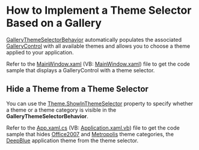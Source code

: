 # How to Implement a Theme Selector Based on a Gallery

[GalleryThemeSelectorBehavior](https://docs.devexpress.com/WPF/DevExpress.Xpf.Bars.GalleryThemeSelectorBehavior) automatically populates the associated [GalleryControl](https://docs.devexpress.com/WPF/DevExpress.Xpf.Bars.GalleryControl) with all available themes and allows you to choose a theme applied to your application.

Refer to the [MainWindow.xaml](https://github.com/DevExpress-Examples/how-to-implement-a-theme-selector-based-on-a-gallery/blob/19.2.12%2B/CS/GalleryThemeSelectorBehavior/MainWindow.xaml) (VB: [MainWindow.xaml](https://github.com/DevExpress-Examples/how-to-implement-a-theme-selector-based-on-a-gallery/blob/19.2.12%2B/VB/GalleryThemeSelectorBehavior/MainWindow.xaml)) file to get the code sample that displays a GalleryControl with a theme selector.

## Hide a Theme from a Theme Selector

You can use the [Theme.ShowInThemeSelector](https://docs.devexpress.com/WPF/DevExpress.Xpf.Core.Theme.ShowInThemeSelector) property to specify whether a theme or a theme category is visible in the **GalleryThemeSelectorBehavior**. 

Refer to the [App.xaml.cs](https://github.com/DevExpress-Examples/how-to-implement-a-theme-selector-based-on-a-gallery/blob/19.2.12%2B/CS/GalleryThemeSelectorBehavior/App.xaml.cs) (VB: [Application.xaml.vb](https://github.com/DevExpress-Examples/how-to-implement-a-theme-selector-based-on-a-gallery/blob/19.2.12%2B/VB/GalleryThemeSelectorBehavior/Application.xaml.vb)) file to get the code sample that hides [Office2007](https://docs.devexpress.com/WPF/7407#office-2007-themes) and [Metropolis](https://docs.devexpress.com/WPF/7407#metropolis-themes) theme categories, the [DeepBlue](https://docs.devexpress.com/WPF/7407#other-themes) application theme from the theme selector.

